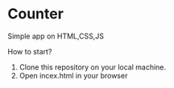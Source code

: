 # Counter
Simple app on HTML,CSS,JS

How to start?
  1. Clone this repository on your local machine.
  2. Open incex.html in your browser
